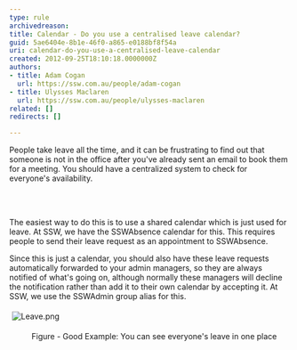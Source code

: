 ```yaml
---
type: rule
archivedreason: 
title: Calendar - Do you use a centralised leave calendar?
guid: 5ae6404e-8b1e-46f0-a865-e0188bf8f54a
uri: calendar-do-you-use-a-centralised-leave-calendar
created: 2012-09-25T18:10:18.0000000Z
authors:
- title: Adam Cogan
  url: https://ssw.com.au/people/adam-cogan
- title: Ulysses Maclaren
  url: https://ssw.com.au/people/ulysses-maclaren
related: []
redirects: []

---
```



<p>​People take leave all the time, and it can be frustrating to find out that someone is not in the office after you've already sent an email to book them for a meeting. 
You should have a centralized system to check for everyone's availability. 
</p>
<br><excerpt class='endintro'></excerpt><br>
<p>The easiest way to do this is to use a shared calendar which is just used for leave. At SSW, we have the SSWAbsence calendar for this. This requires people to send their leave request as an appointment to SSWAbsence.​ </p><p>Since this is just a calendar, yo​u should also have these leave requests automatically forwarded to your admin managers, so they are always notified of what's going on, although normally these managers will decline the notification rather than add it to their own calendar by accepting it. At SSW, we use the SSWAdmin group alias for this.</p><dl class="ssw15-rteElement-ImageArea">​<img src="/PublishingImages/Leave.png" alt="Leave.png" style="margin&#58;5px;" />​​​</dl><dd class="ssw15-rteElement-FigureGood">Figure - Good Example&#58;​&#160;​You can see everyone's leave in one place​</dd>


